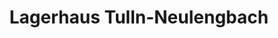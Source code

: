 ---
title: "Lagerhaus Tulln-Neulengbach"
url: /tulln-an-der-donau/lagerhaus-tulln-neulengbach/
shop: Baumarkt
---